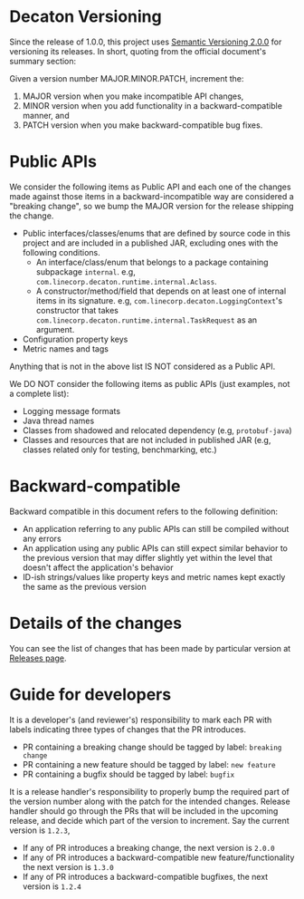 Decaton Versioning
==================

Since the release of 1.0.0, this project uses [Semantic Versioning 2.0.0](https://semver.org/spec/v2.0.0.html) for versioning its releases.
In short, quoting from the official document's summary section:

Given a version number MAJOR.MINOR.PATCH, increment the:

1. MAJOR version when you make incompatible API changes,
2. MINOR version when you add functionality in a backward-compatible manner, and
3. PATCH version when you make backward-compatible bug fixes.


Public APIs
===========

We consider the following items as Public API and each one of the changes made against those items in a backward-incompatible way are considered a "breaking change", so we bump the MAJOR version for the release shipping the change.


* Public interfaces/classes/enums that are defined by source code in this project and are included in a published JAR, excluding ones with the following conditions.
  * An interface/class/enum that belongs to a package containing subpackage `internal`. e.g, `com.linecorp.decaton.runtime.internal.Aclass`.
  * A constructor/method/field that depends on at least one of internal items in its signature. e.g, `com.linecorp.decaton.LoggingContext`'s constructor that takes `com.linecorp.decaton.runtime.internal.TaskRequest` as an argument.
* Configuration property keys
* Metric names and tags

Anything that is not in the above list IS NOT considered as a Public API.

We DO NOT consider the following items as public APIs (just examples, not a complete list):

* Logging message formats
* Java thread names
* Classes from shadowed and relocated dependency (e.g, `protobuf-java`)
* Classes and resources that are not included in published JAR (e.g, classes related only for testing, benchmarking, etc.)


Backward-compatible
===================

Backward compatible in this document refers to the following definition:

* An application referring to any public APIs can still be compiled without any errors
* An application using any public APIs can still expect similar behavior to the previous version that may differ slightly yet within the level that doesn't affect the application's behavior
* ID-ish strings/values like property keys and metric names kept exactly the same as the previous version


Details of the changes
======================

You can see the list of changes that has been made by particular version at [Releases page](https://github.com/line/decaton/releases).


Guide for developers
====================

It is a developer's (and reviewer's) responsibility to mark each PR with labels indicating three types of changes that the PR introduces.
* PR containing a breaking change should be tagged by label: `breaking change`
* PR containing a new feature should be tagged by label: `new feature`
* PR containing a bugfix should be tagged by label: `bugfix`

It is a release handler's responsibility to properly bump the required part of the version number along with the patch for the intended changes.
Release handler should go through the PRs that will be included in the upcoming release, and decide which part of the version to increment.
Say the current version is `1.2.3`,
* If any of PR introduces a breaking change, the next version is `2.0.0`
* If any of PR introduces a backward-compatible new feature/functionality the next version is `1.3.0`
* If any of PR introduces a backward-compatible bugfixes, the next version is `1.2.4`
